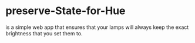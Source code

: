# preserve-State-for-Hue
is a simple web app that ensures that your lamps will always keep the exact brightness that you set them to.

